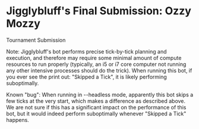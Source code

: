 # Jigglybluff's Final Submission: Ozzy Mozzy
Tournament Submission

Note: Jigglybluff's bot performs precise tick-by-tick planning and execution, and therefore may require some minimal amount of compute resources to run properly (typically, an i5 or i7 core computer not running any other intensive processes should do the trick).
When running this bot, if you ever see the print out: "Skipped a Tick", it is likely performing suboptimally.

Known "bug": When running in --headless mode, apparently this bot skips a few ticks at the very start, which makes a difference as described above. We are not sure if this has a significant impact on the performance of this bot, but it would indeed perform suboptimally whenever "Skipped a Tick" happens.
